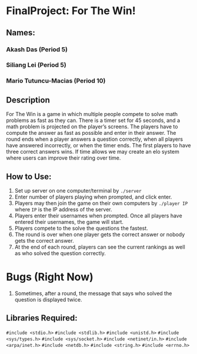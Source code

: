 # FinalProject: For The Win!

## Names:
### Akash Das (Period 5)
### Siliang Lei (Period 5)
### Mario Tutuncu-Macias (Period 10)


## Description
For The Win is a game in which multiple people compete to solve math problems as fast as they can. There is a timer set for 45 seconds, and a math problem is projected on the player’s screens. The players have to compute the answer as fast as possible and enter in their answer. The round ends when a player answers a question correctly, when all players have answered incorrectly, or when the timer ends. The first players to have three correct answers wins. If time allows we may create an elo system where users can improve their rating over time.



## How to Use:
1. Set up server on one computer/terminal by ```./server```
2. Enter number of players playing when prompted, and click enter.
3. Players may then join the game on their own computers by ```./player IP``` where ```IP``` is the IP address of the server.
4. Players enter their usernames when prompted. Once all players have entered their usernames, the game will start.
5. Players compete to the solve the questions the fastest.
6. The round is over when one player gets the correct answer or nobody gets the correct answer.
7. At the end of each round, players can see the current rankings as well as who solved the question correctly.

# Bugs (Right Now)
1. Sometimes, after a round, the message that says who solved the question is displayed twice.





## Libraries Required:
```#include <stdio.h>```
```#include <stdlib.h>```
```#include <unistd.h>```
```#include <sys/types.h>```
```#include <sys/socket.h>```
```#include <netinet/in.h>```
```#include <arpa/inet.h>```
```#include <netdb.h>```
```#include <string.h>```
```#include <errno.h>```
